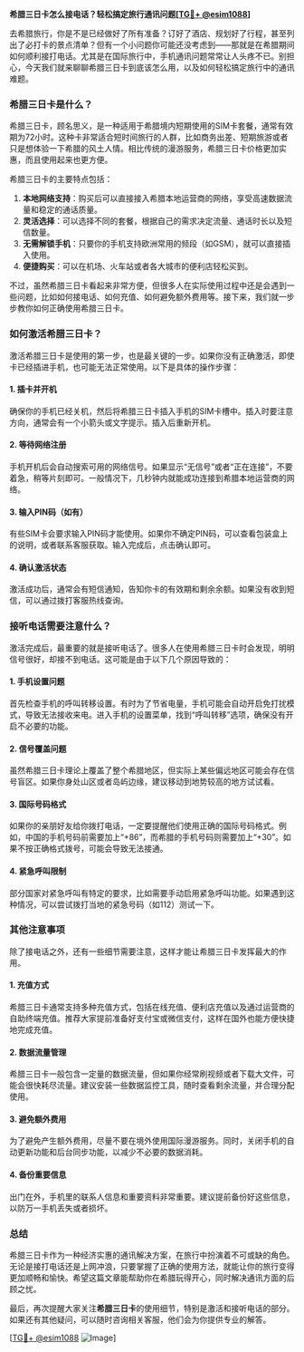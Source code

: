 **希腊三日卡怎么接电话？轻松搞定旅行通讯问题[[TG💪+ @esim1088](https://t.me/s/esim1088)]**

去希腊旅行，你是不是已经做好了所有准备？订好了酒店、规划好了行程，甚至列出了必打卡的景点清单？但有一个小问题你可能还没考虑到——那就是在希腊期间如何顺利接打电话。尤其是在国际旅行中，手机通讯问题常常让人头疼不已。别担心，今天我们就来聊聊希腊三日卡到底该怎么用，以及如何轻松搞定旅行中的通讯难题。

### 希腊三日卡是什么？

希腊三日卡，顾名思义，是一种适用于希腊境内短期使用的SIM卡套餐，通常有效期为72小时。这种卡非常适合短时间旅行的人群，比如商务出差、短期旅游或者只是想体验一下希腊的风土人情。相比传统的漫游服务，希腊三日卡价格更加实惠，而且使用起来也更方便。

希腊三日卡的主要特点包括：

1. **本地网络支持**：购买后可以直接接入希腊本地运营商的网络，享受高速数据流量和稳定的通话质量。
2. **灵活选择**：可以选择不同的套餐，根据自己的需求决定流量、通话时长以及短信数量。
3. **无需解锁手机**：只要你的手机支持欧洲常用的频段（如GSM），就可以直接插入使用。
4. **便捷购买**：可以在机场、火车站或者各大城市的便利店轻松买到。

不过，虽然希腊三日卡看起来非常方便，但很多人在实际使用过程中还是会遇到一些问题，比如如何接电话、如何充值、如何避免额外费用等。接下来，我们就一步步教你如何正确使用希腊三日卡。

### 如何激活希腊三日卡？

激活希腊三日卡是使用的第一步，也是最关键的一步。如果你没有正确激活，即使卡已经插进手机，也可能无法正常使用。以下是具体的操作步骤：

#### 1. 插卡并开机
确保你的手机已经关机，然后将希腊三日卡插入手机的SIM卡槽中。插入时要注意方向，通常会有一个小箭头或文字提示。插入后重新开机。

#### 2. 等待网络注册
手机开机后会自动搜索可用的网络信号。如果显示“无信号”或者“正在连接”，不要着急，稍等片刻即可。一般情况下，几秒钟内就能成功连接到希腊本地运营商的网络。

#### 3. 输入PIN码（如有）
有些SIM卡会要求输入PIN码才能使用。如果你不确定PIN码，可以查看包装盒上的说明，或者联系客服获取。输入完成后，点击确认即可。

#### 4. 确认激活状态
激活成功后，通常会有短信通知，告知你卡的有效期和剩余余额。如果没有收到短信，可以通过拨打客服热线查询。

### 接听电话需要注意什么？

激活完成后，最重要的就是接听电话了。很多人在使用希腊三日卡时会发现，明明信号很好，却接不到电话。这可能是由于以下几个原因导致的：

#### 1. 手机设置问题
首先检查手机的呼叫转移设置。有时为了节省电量，手机可能会自动开启免打扰模式，导致无法接收来电。进入手机的设置菜单，找到“呼叫转移”选项，确保没有开启不必要的功能。

#### 2. 信号覆盖问题
虽然希腊三日卡理论上覆盖了整个希腊地区，但实际上某些偏远地区可能会存在信号盲区。如果你身处山区或者岛屿边缘，建议移动到地势较高的地方试试看。

#### 3. 国际号码格式
如果你的亲朋好友给你拨打电话，一定要提醒他们使用正确的国际号码格式。例如，中国的手机号码前需要加上“+86”，而希腊的手机号码则需要加上“+30”。如果不按正确格式拨号，可能会导致无法接通。

#### 4. 紧急呼叫限制
部分国家对紧急呼叫有特定的要求，比如需要手动启用紧急呼叫功能。如果遇到这种情况，可以尝试拨打当地的紧急号码（如112）测试一下。

### 其他注意事项

除了接电话之外，还有一些细节需要注意，这样才能让希腊三日卡发挥最大的作用。

#### 1. 充值方式
希腊三日卡通常支持多种充值方式，包括在线充值、便利店充值以及通过运营商的自助终端充值。推荐大家提前准备好支付宝或微信支付，这样在国外也能方便快捷地完成充值。

#### 2. 数据流量管理
希腊三日卡一般包含一定量的数据流量，但如果你经常刷视频或者下载大文件，可能会很快耗尽流量。建议安装一些数据监控工具，随时查看剩余流量，并合理分配使用。

#### 3. 避免额外费用
为了避免产生额外费用，尽量不要在境外使用国际漫游服务。同时，关闭手机的自动更新功能和后台同步功能，以减少不必要的数据消耗。

#### 4. 备份重要信息
出门在外，手机里的联系人信息和重要资料非常重要。建议提前备份好这些信息，以防万一手机丢失或者损坏。

### 总结

希腊三日卡作为一种经济实惠的通讯解决方案，在旅行中扮演着不可或缺的角色。无论是接打电话还是上网冲浪，只要掌握了正确的使用方法，就能让你的旅行变得更加顺畅和愉快。希望这篇文章能帮助你在希腊玩得开心，同时解决通讯方面的后顾之忧。

最后，再次提醒大家关注**希腊三日卡**的使用细节，特别是激活和接听电话的部分。如果还有其他疑问，可以随时咨询相关客服，他们会为你提供专业的解答。

[[TG💪+ @esim1088](https://t.me/s/esim1088) ![Image](https://i.postimg.cc/4NQfJmqS/Snipaste-2025-05-13-00-14-12.png)]